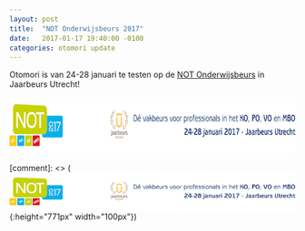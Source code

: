 ```yaml
---
layout: post
title:  "NOT Onderwijsbeurs 2017"
date:   2017-01-17 19:40:00 -0100
categories: otomori update
---
```


Otomori is van 24-28 januari te testen op de <a href="http://www.not-online.nl/nl-NL/Bezoeker.aspx?gclid=CPjByr_rydECFRa3GwodK9kGPg" target="_blank">NOT Onderwijsbeurs</a> in Jaarbeurs Utrecht!

<a href="http://www.not-online.nl/nl-NL/Bezoeker.aspx?gclid=CPjByr_rydECFRa3GwodK9kGPg" target="_blank">
<img border="0" alt="NOT" src="/NOT.png" width="771" height="100">
</a>

[comment]: <> (![NOT](/NOT.png){:height="771px" width="100px"})